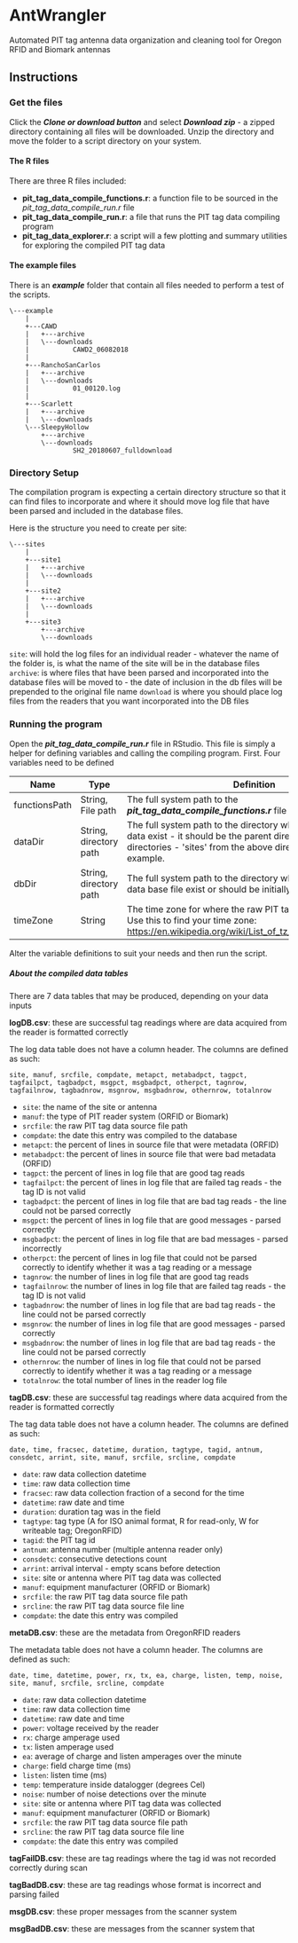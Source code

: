 # AntWrangler

Automated PIT tag antenna data organization and cleaning tool for Oregon RFID and Biomark antennas


## Instructions

### Get the files

Click the ***Clone or download button*** and select ***Download zip*** - a zipped directory containing all files will be downloaded.
Unzip the directory and move the folder to a script directory on your system.

#### The R files

There are three R files included:

+ **pit_tag_data_compile_functions.r**: a function file to be sourced in the *pit_tag_data_compile_run.r* file
+ **pit_tag_data_compile_run.r**: a file that runs the PIT tag data compiling program  
+ **pit_tag_data_explorer.r**: a script will a few plotting and summary utilities for exploring the compiled PIT tag data

#### The example files

There is an ***example*** folder that contain all files needed to perform a test of the scripts.

```
\---example
	|
    +---CAWD
    |   +---archive
    |   \---downloads
    |           CAWD2_06082018
    |
    +---RanchoSanCarlos
    |   +---archive
    |   \---downloads
    |           01_00120.log
    |
    +---Scarlett
    |   +---archive
    |   \---downloads
    \---SleepyHollow
        +---archive
        \---downloads
                SH2_20180607_fulldownload
```


### Directory Setup

The compilation program is expecting a certain directory structure so that it can find files to incorporate and where it should move log file that have been parsed and included in the database files.

Here is the structure you need to create per site:

```
\---sites
	|
    +---site1
    |   +---archive
    |   \---downloads
    |
    +---site2
    |   +---archive
    |   \---downloads
    |
    +---site3
        +---archive
        \---downloads
```

`site`: will hold the log files for an individual reader - whatever the name of the folder is, is what the name of the site will be in the database files
`archive`: is where files that have been parsed and incorporated into the database files will be moved to - the date of inclusion in the db files will be prepended to the original file name
`download` is where you should place log files from the readers that you want incorporated into the DB files


### Running the program

Open the ***pit_tag_data_compile_run.r*** file in RStudio. This file is simply a helper for defining variables and 
calling the compiling program. First. Four variables need to be defined 

| Name | Type | Definition
| - | - | - |
| functionsPath | String, File path | The full system path to the ***pit_tag_data_compile_functions.r*** file
| dataDir | String, directory path | The full system path to the directory where the source log data exist - it should be the parent directory to all the site directories - 'sites' from the above directory structure example.
| dbDir | String, directory path | The full system path to the directory where the compiled log data base file exist or should be initially written to
| timeZone | String | The time zone for where the raw PIT tag data was collected. Use this to find your time zone: https://en.wikipedia.org/wiki/List_of_tz_database_time_zones

Alter the variable definitions to suit your needs and then run the script.




##### About the compiled data tables

There are 7 data tables that may be produced, depending on your data inputs

**logDB.csv**: these are successful tag readings where are data acquired from the reader is formatted correctly

The log data table does not have a column header. The columns are defined as such:

```
site, manuf, srcfile, compdate, metapct, metabadpct, tagpct, tagfailpct, tagbadpct, msgpct, msgbadpct, otherpct, tagnrow, tagfailnrow, tagbadnrow, msgnrow, msgbadnrow, othernrow, totalnrow
```

+ `site`: the name of the site or antenna 
+ `manuf`: the type of PIT reader system (ORFID or Biomark)
+ `srcfile`: the raw PIT tag data source file path
+ `compdate`: the date this entry was compiled to the database
+ `metapct`: the percent of lines in source file that were metadata (ORFID)
+ `metabadpct`: the percent of lines in source file that were bad metadata (ORFID)
+ `tagpct`: the percent of lines in log file that are good tag reads
+ `tagfailpct`: the percent of lines in log file that are failed tag reads - the tag ID is not valid
+ `tagbadpct`: the percent of lines in log file that are bad tag reads - the line could not be parsed correctly
+ `msgpct`: the percent of lines in log file that are good messages - parsed correctly
+ `msgbadpct`: the percent of lines in log file that are bad messages - parsed incorrectly
+ `otherpct`: the percent of lines in log file that could not be parsed correctly to identify whether it was a tag reading or a message
+ `tagnrow`: the number of lines in log file that are good tag reads
+ `tagfailnrow`: the number of lines in log file that are failed tag reads - the tag ID is not valid
+ `tagbadnrow`: the number of lines in log file that are bad tag reads - the line could not be parsed correctly
+ `msgnrow`: the number of lines in log file that are good messages - parsed correctly
+ `msgbadnrow`: the number of lines in log file that are bad tag reads - the line could not be parsed correctly
+ `othernrow`: the number of lines in log file that could not be parsed correctly to identify whether it was a tag reading or a message
+ `totalnrow`: the total number of lines in the reader log file
  
**tagDB.csv**: these are successful tag readings where data acquired from the reader is formatted correctly

The tag data table does not have a column header. The columns are defined as such:

```
date, time, fracsec, datetime, duration, tagtype, tagid, antnum, consdetc, arrint, site, manuf, srcfile, srcline, compdate
```

+ `date`: raw data collection datetime
+ `time`: raw data collection time
+ `fracsec`: raw data collection fraction of a second for the time
+ `datetime`: raw date and time
+ `duration`: duration tag was in the field 
+ `tagtype`: tag type (A for ISO animal format, R for read-only, W for writeable tag; OregonRFID)
+ `tagid`: the PIT tag id
+ `antnum`: antenna number (multiple antenna reader only)
+ `consdetc`: consecutive detections count  
+ `arrint`: arrival interval - empty scans before detection
+ `site`: site or antenna where PIT tag data was collected
+ `manuf`: equipment manufacturer (ORFID or Biomark)
+ `srcfile`: the raw PIT tag data source file path
+ `srcline`: the raw PIT tag data source file line
+ `compdate`: the date this entry was compiled

**metaDB.csv**: these are the metadata from OregonRFID readers

The metadata table does not have a column header. The columns are defined as such:

```
date, time, datetime, power, rx, tx, ea, charge, listen, temp, noise, site, manuf, srcfile, srcline, compdate
```

+ `date`: raw data collection datetime
+ `time`: raw data collection time
+ `datetime`: raw date and time
+ `power`: voltage received by the reader
+ `rx`:  charge amperage used
+ `tx`: listen amperage used
+ `ea`: average of charge and listen amperages over the minute
+ `charge`: field charge time (ms)
+ `listen`: listen time (ms)
+ `temp`: temperature inside datalogger (degrees Cel)
+ `noise`: number of noise detections over the minute
+ `site`: site or antenna where PIT tag data was collected
+ `manuf`: equipment manufacturer (ORFID or Biomark)
+ `srcfile`: the raw PIT tag data source file path
+ `srcline`: the raw PIT tag data source file line
+ `compdate`: the date this entry was compiled


**tagFailDB.csv**: these are tag readings where the tag id was not recorded correctly during scan

**tagBadDB.csv**: these are tag readings whose format is incorrect and parsing failed

**msgDB.csv**: these proper messages from the scanner system

**msgBadDB.csv**: these are messages from the scanner system that 

